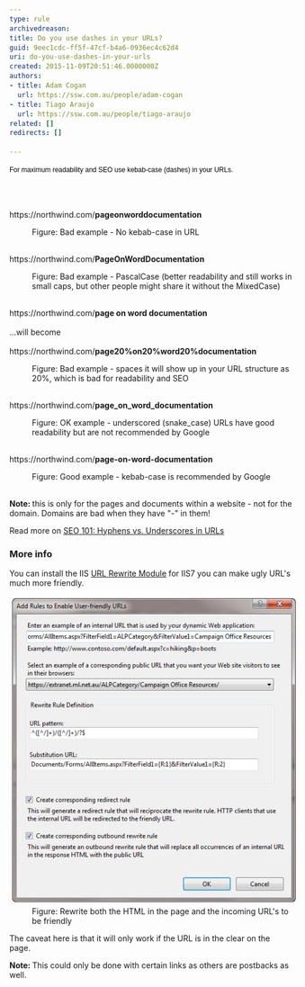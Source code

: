 ```yaml
---
type: rule
archivedreason: 
title: Do you use dashes in your URLs?
guid: 9eec1cdc-ff5f-47cf-b4a6-0936ec4c62d4
uri: do-you-use-dashes-in-your-urls
created: 2015-11-09T20:51:46.0000000Z
authors:
- title: Adam Cogan
  url: https://ssw.com.au/people/adam-cogan
- title: Tiago Araujo
  url: https://ssw.com.au/people/tiago-araujo
related: []
redirects: []

---
```



<p><span style="color:#000000;font-family:verdana, sans-serif;font-size:12px;line-height:16.8px;">​​​For maximum readability and SEO use kebab-case (dashes) in your URLs. ​</span></p>
<br><excerpt class='endintro'></excerpt><br>
<p class="ssw15-rteElement-GreyBox">https://northwind.com/<b>pageonworddocumentation</b></p><dd class="ssw15-rteElement-FigureBad"> Figure: Bad example - No kebab-case in URL <br><br></dd><p class="ssw15-rteElement-GreyBox">https://northwind.com/<b>PageOnWordDocumentation</b></p><dd class="ssw15-rteElement-FigureBad"> Figure: Bad example - PascalCase (better readability and still works in small caps, but other people might share it without the MixedCase)<br><br></dd><p class="ssw15-rteElement-GreyBox">https://northwind.com/<b>page on word documentation</b><br><br>...will become<br><br> https://northwind.com/<b>page20%on20%word20%documentation</b></p><dd class="ssw15-rteElement-FigureBad"> Figure: Bad example - spaces it will show up in your URL structure as 20%, which is bad for readability and SEO<br><br></dd><p class="ssw15-rteElement-GreyBox">https://northwind.com/<b>page_on_word_documentation</b></p><dd class="ssw15-rteElement-FigureNormal"> Figure: OK​ example - underscored (snake_case) URLs have good readability but are not recommended by Google<br><br></dd><p class="ssw15-rteElement-GreyBox">https://northwind.com/<b>page-on-word-documentation</b></p><dd class="ssw15-rteElement-FigureGood">Figure: Good example - kebab-case is recommended by Google<br><br></dd><p class="ssw15-rteElement-P"> 
   <b>Note: </b>this is only for the pages and documents within a website - not for the domain. Domains are bad when they have "-" in them!<br></p><p class="ssw15-rteElement-P">Read more on <a href="https://www.seomechanic.com/seo-101-hyphens-underscores-_-urls/">SEO 101: Hyphens vs. Underscores in URLs</a><br></p><h3>More info​</h3><p>You can install the IIS <a href="http://learn.iis.net/page.aspx/460/using-the-url-rewrite-module/">URL Rewrite Module</a> for IIS7 you can make ugly URL's much more friendly.</p><dl class="image"><dt><img src="friendly-url-rule.jpg" alt="Rewrite the HTML" style="margin:5px;" /></dt><dd>Figure: Rewrite both the HTML in the page and the incoming URL's to be friendly</dd></dl><p>The caveat here is that it will only work if the URL is in the clear on the page.</p><p class="ssw15-rteElement-P"><strong>Note: </strong>This could only be done with certain links as others are postbacks as well.​​</p>



